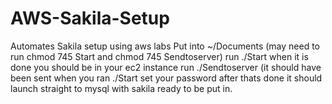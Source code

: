 # AWS-Sakila-Setup
Automates Sakila setup using aws labs
Put into ~/Documents
(may need to run chmod 745 Start and chmod 745 Sendtoserver)
run ./Start 
when it is done you should be in your ec2 instance
run ./Sendtoserver (it should have been sent when you ran ./Start
set your password after thats done it should launch straight to mysql with sakila ready to be put in.
